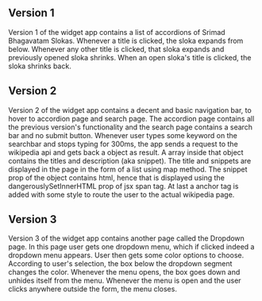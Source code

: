 ## Version 1 
Version 1 of the widget app contains a list of accordions of Srimad Bhagavatam Slokas. Whenever a title is clicked, the sloka expands from below. Whenever any other title is clicked, that sloka expands and previously opened sloka shrinks. When an open sloka's title is clicked, the sloka shrinks back.

## Version 2
Version 2 of the widget app contains a decent and basic navigation bar, to hover to accordion page and search page. The accordion page contains all the previous version's functionality and the search page contains a search bar and no submit button. Whenever user types some keyword on the searchbar and stops typing for 300ms, the app sends a request to the wikipedia api and gets back a object as result. A array inside that object contains the titles and description (aka snippet). The title and snippets are displayed in the page in the form of a list using map method. The snippet prop of the object contains html, hence that is displayed using the dangerouslySetInnerHTML prop of jsx span tag. At last a anchor tag is added with some style to route the user to the actual wikipedia page.

## Version 3
Version 3 of the widget app contains another page called the Dropdown page. In this page user gets one dropdown menu, which if clicked indeed a dropdown menu appears. User then gets some color options to choose. According to user's selection, the box below the dropdown segment changes the color. Whenever the menu opens, the box goes down and unhides itself from the menu. Whenever the menu is open and the user clicks anywhere outside the form, the menu closes.

